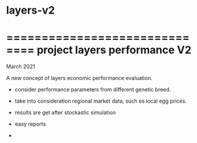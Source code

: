 # layers-v2
==============================
project layers performance V2
==============================
March 2021

A new concept of layers economic performance evaluation.

- consider performance parameters from different genetic breed.
- take into consideration regional market data, such es local egg prices.
- results are get after stockastic simulation
  
- easy reports
- 


